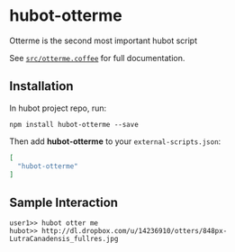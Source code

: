 # hubot-otterme

Otterme is the second most important hubot script

See [`src/otterme.coffee`](src/otterme.coffee) for full documentation.

## Installation

In hubot project repo, run:

`npm install hubot-otterme --save`

Then add **hubot-otterme** to your `external-scripts.json`:

```json
[
  "hubot-otterme"
]
```

## Sample Interaction

```
user1>> hubot otter me
hubot>> http://dl.dropbox.com/u/14236910/otters/848px-LutraCanadensis_fullres.jpg
```
